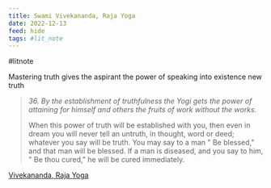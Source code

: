 ```yaml
---
title: Swami Vivekananda, Raja Yoga
date: 2022-12-13
feed: hide
tags: #lit_note
---
```

#litnote 

Mastering truth gives the aspirant the power of speaking into existence new truth

> *36. By the establishment of truthfulness the Yogi gets the power of attaining for himself and others the fruits of work without the works.*
>
>When this power of truth will be established with you, then even in dream you will never tell an untruth, in thought, word or deed; whatever you say will be truth. You may say to a man " Be blessed," and that man will be blessed. If a man is diseased, and you say to him, " Be thou cured," he will be cured immediately.

[Vivekananda, Raja Yoga](http://www.vivekananda.net/PDFBooks/RajaYoga1920.pdf)